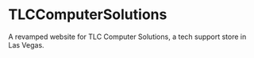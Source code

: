 # TLCComputerSolutions
A revamped website for TLC Computer Solutions, a tech support store in Las Vegas.
